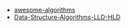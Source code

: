 
- [awesome-algorithms](https://github.com/tayllan/awesome-algorithms)
- [Data-Structure-Algorithms-LLD-HLD](https://github.com/arpit20adlakha/Data-Structure-Algorithms-LLD-HLD)
